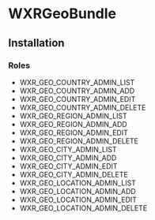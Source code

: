 WXRGeoBundle
============

Installation
------------

### Roles

-   WXR_GEO_COUNTRY_ADMIN_LIST
-   WXR_GEO_COUNTRY_ADMIN_ADD
-   WXR_GEO_COUNTRY_ADMIN_EDIT
-   WXR_GEO_COUNTRY_ADMIN_DELETE
-   WXR_GEO_REGION_ADMIN_LIST
-   WXR_GEO_REGION_ADMIN_ADD
-   WXR_GEO_REGION_ADMIN_EDIT
-   WXR_GEO_REGION_ADMIN_DELETE
-   WXR_GEO_CITY_ADMIN_LIST
-   WXR_GEO_CITY_ADMIN_ADD
-   WXR_GEO_CITY_ADMIN_EDIT
-   WXR_GEO_CITY_ADMIN_DELETE
-   WXR_GEO_LOCATION_ADMIN_LIST
-   WXR_GEO_LOCATION_ADMIN_ADD
-   WXR_GEO_LOCATION_ADMIN_EDIT
-   WXR_GEO_LOCATION_ADMIN_DELETE
